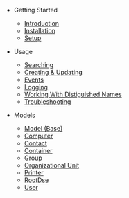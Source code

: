 <!-- _sidebar.md -->

* Getting Started

  * [Introduction](/)
  * [Installation](installation.md)
  * [Setup](setup.md)

* Usage

  * [Searching](searching.md)
  * [Creating & Updating](models/model.md)
  * [Events](events.md)
  * [Logging](logging.md)
  * [Working With Distiguished Names](distinguished-names.md)
  * [Troubleshooting](troubleshooting.md)

* Models
  * [Model (Base)](models/model.md)
  * [Computer](models/computer.md)
  * [Contact](models/contact.md)
  * [Container](models/container.md)
  * [Group](models/group.md)
  * [Organizational Unit](models/ou.md)
  * [Printer](models/printer.md)
  * [RootDse](models/root-dse.md)
  * [User](models/user.md)
